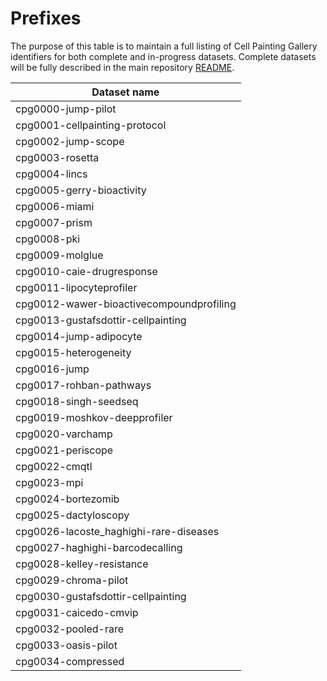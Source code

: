 # Prefixes

The purpose of this table is to maintain a full listing of Cell Painting Gallery identifiers for both complete and in-progress datasets.
Complete datasets will be fully described in the main repository [README](http://github.com/broadinstitute/cellpainting-gallery/README.md).

| Dataset name                             |
|------------------------------------------|
| cpg0000-jump-pilot                       |
| cpg0001-cellpainting-protocol            |
| cpg0002-jump-scope                       |
| cpg0003-rosetta                          |
| cpg0004-lincs                            |
| cpg0005-gerry-bioactivity                |
| cpg0006-miami                            |
| cpg0007-prism                            |
| cpg0008-pki                              |
| cpg0009-molglue                          |
| cpg0010-caie-drugresponse                |
| cpg0011-lipocyteprofiler                 |
| cpg0012-wawer-bioactivecompoundprofiling |
| cpg0013-gustafsdottir-cellpainting       |
| cpg0014-jump-adipocyte                   |
| cpg0015-heterogeneity                    |
| cpg0016-jump                             |
| cpg0017-rohban-pathways                  |
| cpg0018-singh-seedseq                    |
| cpg0019-moshkov-deepprofiler             |
| cpg0020-varchamp                         |
| cpg0021-periscope                        |
| cpg0022-cmqtl                            |
| cpg0023-mpi                              |
| cpg0024-bortezomib                       |
| cpg0025-dactyloscopy                     |
| cpg0026-lacoste_haghighi-rare-diseases   |
| cpg0027-haghighi-barcodecalling          |
| cpg0028-kelley-resistance                |
| cpg0029-chroma-pilot                     |
| cpg0030-gustafsdottir-cellpainting       |
| cpg0031-caicedo-cmvip                    |
| cpg0032-pooled-rare                      |
| cpg0033-oasis-pilot                      |
| cpg0034-compressed                       |
